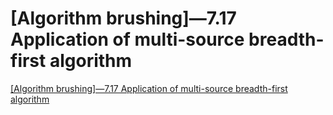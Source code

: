 # [Algorithm brushing]—7.17 Application of multi-source breadth-first algorithm
[[Algorithm brushing]—7.17 Application of multi-source breadth-first algorithm](https://aiwithcloud.com/2022/09/15/algorithm_brushing-7-17_application_of_multi_source_breadth_first_algorithm/)